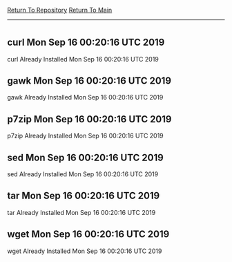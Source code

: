 [Return To Repository](https://github.com/deathbybandaid/piholeparser/)
[Return To Main](https://github.com/deathbybandaid/piholeparser/blob/master/RecentRunLogs/Mainlog.md)
____________________________________
# 
## curl Mon Sep 16 00:20:16 UTC 2019
curl Already Installed Mon Sep 16 00:20:16 UTC 2019
## gawk Mon Sep 16 00:20:16 UTC 2019
gawk Already Installed Mon Sep 16 00:20:16 UTC 2019
## p7zip Mon Sep 16 00:20:16 UTC 2019
p7zip Already Installed Mon Sep 16 00:20:16 UTC 2019
## sed Mon Sep 16 00:20:16 UTC 2019
sed Already Installed Mon Sep 16 00:20:16 UTC 2019
## tar Mon Sep 16 00:20:16 UTC 2019
tar Already Installed Mon Sep 16 00:20:16 UTC 2019
## wget Mon Sep 16 00:20:16 UTC 2019
wget Already Installed Mon Sep 16 00:20:16 UTC 2019
